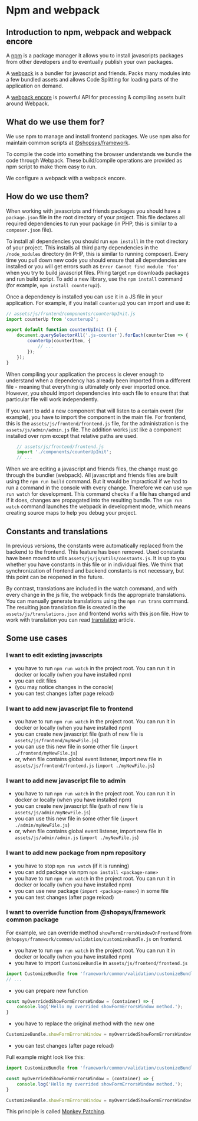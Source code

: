 # Npm and webpack

## Introduction to npm, webpack and webpack encore

A [npm](https://www.npmjs.com/) is a package manager it allows you to install javascripts packages from other developers and to eventually publish your own packages.

A [webpack](https://webpack.js.org/) is a bundler for javascript and friends.
Packs many modules into a few bundled assets and allows Code Splitting for loading parts of the application on demand.

A [webpack encore](https://github.com/symfony/webpack-encore) is powerful API for processing & compiling assets built around Webpack.

## What do we use them for?

We use npm to manage and install frontend packages.
We use npm also for maintain common scripts at [@shopsys/framework](https://www.npmjs.com/org/shopsys).

To compile the code into something the browser understands we bundle the code through Webpack.
These build/compile operations are provided as npm script to make them easy to run.

We configure a webpack with a webpack encore.

## How do we use them?

When working with javascripts and friends packages you should have a `package.json` file in the root directory of your project.
This file declares all required dependencies to run your package (in PHP, this is similar to a `composer.json` file).

To install all dependencies you should run `npm install` in the root directory of your project.
This installs all third party dependencies in the `/node_modules` directory (in PHP, this is similar to running composer).
Every time you pull down new code you should ensure that all dependencies are installed or you will get errors such as `Error Cannot find module 'foo'` when you try to build javascript files.
Phing target `npm` downloads packages and run build script.
To add a new library, use the `npm install` command (for example, `npm install counterup2`).

Once a dependency is installed you can use it in a JS file in your application.
For example, if you install `counterup2` you can import and use it:

```js
// assets/js/frontend/components/counterUpInit.js
import counterUp from 'counterup2';

export default function counterUpInit () {
    document.querySelectorAll('.js-counter').forEach(counterItem => {
        counterUp(counterItem, {
            // ...
        });
    });
}
```

When compiling your application the process is clever enough to understand when a dependency has already been imported from a different file - meaning that everything is ultimately only ever imported once.
However, you should import dependencies into each file to ensure that that particular file will work independently.

If you want to add a new component that will listen to a certain event (for example), you have to import the component in the main file.
For frontend, this is the `assets/js/frontend/frontend.js` file, for the administration is the `assets/js/admin/admin.js` file.
The addition works just like a component installed over npm except that relative paths are used.

```js
    // assets/js/frontend/frontend.js
    import './components/counterUpInit';
    // ...
```

When we are editing a javascript and friends files, the change must go through the bundler (webpack).
All javascript and friends files are built using the `npm run build` command.
But it would be impractical if we had to run a command in the console with every change.
Therefore we can use `npm run watch` for development.
This command checks if a file has changed and if it does, changes are propagated into the resulting bundle.
The `npm run watch` command launches the webpack in development mode, which means creating source maps to help you debug your project.

## Constants and translations

In previous versions, the constants were automatically replaced from the backend to the frontend.
This feature has been removed.
Used constants have been moved to utils `assets/js/js/utils/constants.js`.
It is up to you whether you have constants in this file or in individual files.
We think that synchronization of frontend and backend constants is not necessary, but this point can be reopened in the future.

By contrast, translations are included in the watch command, and with every change in the js file, the webpack finds the appropriate translations.
You can manually generate translations using the `npm run trans` command. The resulting json translation file is created in the `assets/js/translations.json` and frontend works with this json file.
How to work with translation you can read [translation](../introduction/translations.md) article.

## Some use cases

### I want to edit existing javascripts

- you have to run `npm run watch` in the project root. You can run it in docker or locally (when you have installed npm)
- you can edit files
- (you may notice changes in the console)
- you can test changes (after page reload)

### I want to add new javascript file to frontend

- you have to run `npm run watch` in the project root. You can run it in docker or locally (when you have installed npm)
- you can create new javascript file (path of new file is `assets/js/frontend/myNewFile.js`)
- you can use this new file in some other file (`import ./frontend/myNewFile.js`)
- or, when file contains global event listener, import new file in `assets/js/frontend/frontend.js` (`import ./myNewFile.js`)

### I want to add new javascript file to admin

- you have to run `npm run watch` in the project root. You can run it in docker or locally (when you have installed npm)
- you can create new javascript file (path of new file is `assets/js/admin/myNewFile.js`)
- you can use this new file in some other file (`import ./admin/myNewFile.js`)
- or, when file contains global event listener, import new file in `assets/js/admin/admin.js` (`import ./myNewFile.js`)

### I want to add new package from npm repository

- you have to stop `npm run watch` (if it is running)
- you can add package via npm `npm install <package-name>`
- you have to run `npm run watch` in the project root. You can run it in docker or locally (when you have installed npm)
- you can use new package (`import <package-name>`) in some file
- you can test changes (after page reload)

### I want to override function from @shopsys/framework common package

For example, we can override method `showFormErrorsWindowOnFrontend` from `@shopsys/framework/common/validation/customizeBundle.js` on frontend.

- you have to run `npm run watch` in the project root. You can run it in docker or locally (when you have installed npm)
- you have to import `CustomizeBundle` in `assets/js/frontend/frontend.js`
```js
import CustomizeBundle from 'framework/common/validation/customizeBundle';
// ...
```
- you can prepare new function
```js
const myOverridedShowFormErrorsWindow = (container) => {
    console.log('Hello my overrided showFormErrorsWindow method.');
}
```
- you have to replace the original method with the new one
```js
CustomizeBundle.showFormErrorsWindow = myOverridedShowFormErrorsWindow;
```
- you can test changes (after page reload)

Full example might look like this:
```js
import CustomizeBundle from 'framework/common/validation/customizeBundle';

const myOverridedShowFormErrorsWindow = (container) => {
    console.log('Hello my overrided showFormErrorsWindow method.');
}

CustomizeBundle.showFormErrorsWindow = myOverridedShowFormErrorsWindow;
```

This principle is called [Monkey Patching](https://www.sitepoint.com/pragmatic-monkey-patching/).
